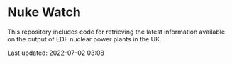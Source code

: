 # Nuke Watch

This repository includes code for retrieving the latest information available on the output of EDF nuclear power plants in the UK.

Last updated: 2022-07-02 03:08